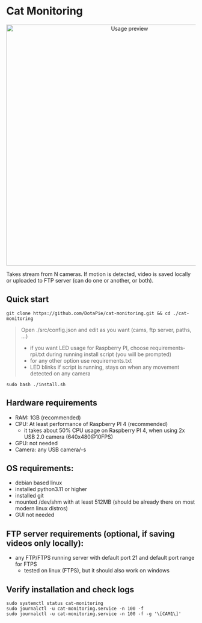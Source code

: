 # Cat Monitoring
<p align="center">
  <img src="https://github.com/DotaPie/cat-monitoring/blob/main/cat.gif" width="640" alt="Usage preview">
</p>
Takes stream from N cameras. If motion is detected, video is saved locally or uploaded to FTP server (can do one or another, or both).

## Quick start
```
git clone https://github.com/DotaPie/cat-monitoring.git && cd ./cat-monitoring
```
>Open ./src/config.json and edit as you want (cams, ftp server, paths, ...)
>- if you want LED usage for Raspberry PI, choose requirements-rpi.txt during running install script (you will be prompted)
>- for any other option use requirements.txt
>- LED blinks if script is running, stays on when any movement detected on any camera

```
sudo bash ./install.sh
```

## Hardware requirements
- RAM: 1GB (recommended)
- CPU: At least performance of Raspberry PI 4 (recommended) 
    - it takes about 50% CPU usage on Raspberry PI 4, when using 2x USB 2.0 camera (640x480@10FPS)
- GPU: not needed
- Camera: any USB camera/-s

## OS requirements: 
- debian based linux
- installed python3.11 or higher
- installed git
- mounted /dev/shm with at least 512MB (should be already there on most modern linux distros)
- GUI not needed

## FTP server requirements (optional, if saving videos only locally):
- any FTP/FTPS running server with default port 21 and default port range for FTPS
    - tested on linux (FTPS), but it should also work on windows

## Verify installation and check logs
```
sudo systemctl status cat-monitoring
sudo journalctl -u cat-monitoring.service -n 100 -f 
sudo journalctl -u cat-monitoring.service -n 100 -f -g '\[CAM1\]'
```
